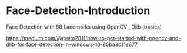 # Face-Detection-Introduction
Face Detection with 68 Landmarks using OpenCV , Dlib (basics)

https://medium.com/@ipsita2811/how-to-get-started-with-opencv-and-dlib-for-face-detection-in-windows-10-85ba3d11e677
